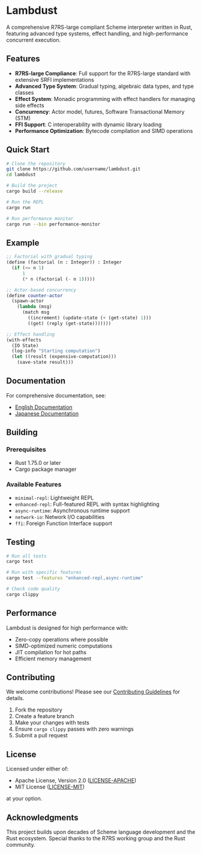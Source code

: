 # Lambdust

A comprehensive R7RS-large compliant Scheme interpreter written in Rust, featuring advanced type systems, effect handling, and high-performance concurrent execution.

## Features

- **R7RS-large Compliance**: Full support for the R7RS-large standard with extensive SRFI implementations
- **Advanced Type System**: Gradual typing, algebraic data types, and type classes
- **Effect System**: Monadic programming with effect handlers for managing side effects
- **Concurrency**: Actor model, futures, Software Transactional Memory (STM)
- **FFI Support**: C interoperability with dynamic library loading
- **Performance Optimization**: Bytecode compilation and SIMD operations

## Quick Start

```bash
# Clone the repository
git clone https://github.com/username/lambdust.git
cd lambdust

# Build the project
cargo build --release

# Run the REPL
cargo run

# Run performance monitor
cargo run --bin performance-monitor
```

## Example

```scheme
;; Factorial with gradual typing
(define (factorial (n : Integer)) : Integer
  (if (<= n 1)
      1
      (* n (factorial (- n 1)))))

;; Actor-based concurrency
(define counter-actor
  (spawn-actor
    (lambda (msg)
      (match msg
        ((increment) (update-state (+ (get-state) 1)))
        ((get) (reply (get-state)))))))

;; Effect handling
(with-effects
  (IO State)
  (log-info "Starting computation")
  (let ((result (expensive-computation)))
    (save-state result)))
```

## Documentation

For comprehensive documentation, see:
- [English Documentation](docs/DOCUMENTATION.md)
- [Japanese Documentation](docs/ja/DOCUMENTATION.md)

## Building

### Prerequisites
- Rust 1.75.0 or later
- Cargo package manager

### Available Features
- `minimal-repl`: Lightweight REPL
- `enhanced-repl`: Full-featured REPL with syntax highlighting
- `async-runtime`: Asynchronous runtime support
- `network-io`: Network I/O capabilities
- `ffi`: Foreign Function Interface support

## Testing

```bash
# Run all tests
cargo test

# Run with specific features
cargo test --features "enhanced-repl,async-runtime"

# Check code quality
cargo clippy
```

## Performance

Lambdust is designed for high performance with:
- Zero-copy operations where possible
- SIMD-optimized numeric computations
- JIT compilation for hot paths
- Efficient memory management

## Contributing

We welcome contributions! Please see our [Contributing Guidelines](docs/CONTRIBUTING.md) for details.

1. Fork the repository
2. Create a feature branch
3. Make your changes with tests
4. Ensure `cargo clippy` passes with zero warnings
5. Submit a pull request

## License

Licensed under either of:
- Apache License, Version 2.0 ([LICENSE-APACHE](LICENSE-APACHE))
- MIT License ([LICENSE-MIT](LICENSE-MIT))

at your option.

## Acknowledgments

This project builds upon decades of Scheme language development and the Rust ecosystem. Special thanks to the R7RS working group and the Rust community.